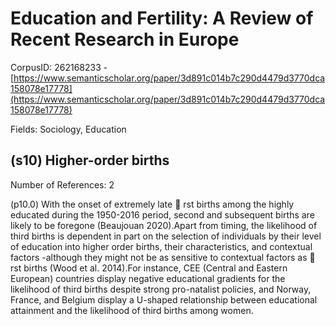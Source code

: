 # Education and Fertility: A Review of Recent Research in Europe

CorpusID: 262168233 - [https://www.semanticscholar.org/paper/3d891c014b7c290d4479d3770dca158078e17778](https://www.semanticscholar.org/paper/3d891c014b7c290d4479d3770dca158078e17778)

Fields: Sociology, Education

## (s10) Higher-order births
Number of References: 2

(p10.0) With the onset of extremely late  rst births among the highly educated during the 1950-2016 period, second and subsequent births are likely to be foregone (Beaujouan 2020).Apart from timing, the likelihood of third births is dependent in part on the selection of individuals by their level of education into higher order births, their characteristics, and contextual factors -although they might not be as sensitive to contextual factors as  rst births (Wood et al. 2014).For instance, CEE (Central and Eastern European) countries display negative educational gradients for the likelihood of third births despite strong pro-natalist policies, and Norway, France, and Belgium display a U-shaped relationship between educational attainment and the likelihood of third births among women.
